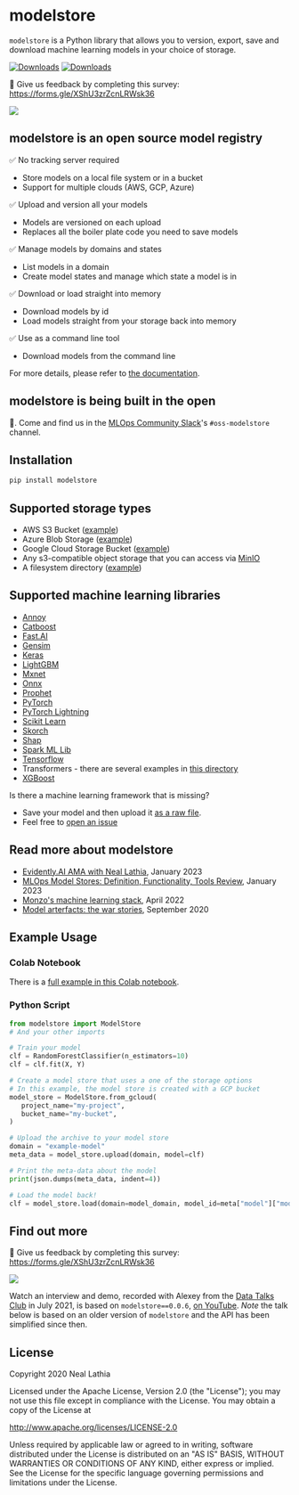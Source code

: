 # modelstore

`modelstore` is a Python library that allows you to version, export, save and download machine learning models in your choice of storage.

[![Downloads](https://pepy.tech/badge/modelstore)](https://pepy.tech/project/modelstore) [![Downloads](https://pepy.tech/badge/modelstore/month)](https://pepy.tech/project/modelstore)

💭  Give us feedback by completing this survey: https://forms.gle/XShU3zrZcnLRWsk36

[![](https://img.shields.io/static/v1?label=Sponsor&message=%E2%9D%A4&logo=GitHub&color=%23fe8e86)](https://github.com/sponsors/nlathia/)

## modelstore is an open source model registry

✅ No tracking server required
* Store models on a local file system or in a bucket
* Support for multiple clouds (AWS, GCP, Azure)

✅ Upload and version all your models
* Models are versioned on each upload
* Replaces all the boiler plate code you need to save models

✅ Manage models by domains and states
* List models in a domain
* Create model states and manage which state a model is in

✅ Download or load straight into memory
* Download models by id
* Load models straight from your storage back into memory

✅ Use as a command line tool
* Download models from the command line

For more details, please refer to [the documentation](https://modelstore.readthedocs.io/en/latest/).

## modelstore is being built in the open

💬. Come and find us in the [MLOps Community Slack](https://go.mlops.community/slack)'s `#oss-modelstore` channel.

## Installation

```python
pip install modelstore
```

## Supported storage types

* AWS S3 Bucket ([example](https://github.com/operatorai/modelstore/blob/b096275018674243835d21102f75b6270dfa2c97/examples/examples-by-storage/modelstores.py#L17-L21))
* Azure Blob Storage ([example](https://github.com/operatorai/modelstore/blob/b096275018674243835d21102f75b6270dfa2c97/examples/examples-by-storage/modelstores.py#L24-L31))
* Google Cloud Storage Bucket ([example](https://github.com/operatorai/modelstore/blob/b096275018674243835d21102f75b6270dfa2c97/examples/examples-by-storage/modelstores.py#L34-L41))
* Any s3-compatible object storage that you can access via [MinIO](https://min.io/)
* A filesystem directory ([example](https://github.com/operatorai/modelstore/blob/b096275018674243835d21102f75b6270dfa2c97/examples/examples-by-storage/modelstores.py#L44-L49))


## Supported machine learning libraries

* [Annoy](https://github.com/operatorai/modelstore/blob/main/examples/examples-by-ml-library/libraries/annoy_example.py)
* [Catboost](https://github.com/operatorai/modelstore/blob/main/examples/examples-by-ml-library/libraries/catboost_example.py)
* [Fast.AI](https://github.com/operatorai/modelstore/blob/main/examples/examples-by-ml-library/libraries/fastai_example.py)
* [Gensim](https://github.com/operatorai/modelstore/blob/main/examples/examples-by-ml-library/libraries/gensim_example.py)
* [Keras](https://github.com/operatorai/modelstore/blob/main/examples/examples-by-ml-library/libraries/keras_example.py)
* [LightGBM](https://github.com/operatorai/modelstore/blob/main/examples/examples-by-ml-library/libraries/lightgbm_example.py)
* [Mxnet](https://github.com/operatorai/modelstore/blob/main/examples/examples-by-ml-library/libraries/mxnet_example.py)
* [Onnx](https://github.com/operatorai/modelstore/blob/main/examples/examples-by-ml-library/libraries/onnx_example.py)
* [Prophet](https://github.com/operatorai/modelstore/blob/main/examples/examples-by-ml-library/libraries/prophet_example.py)
* [PyTorch](https://github.com/operatorai/modelstore/blob/main/examples/examples-by-ml-library/libraries/pytorch_example.py)
* [PyTorch Lightning](https://github.com/operatorai/modelstore/blob/main/examples/examples-by-ml-library/libraries/pytorch_lightning_example.py)
* [Scikit Learn](https://github.com/operatorai/modelstore/blob/main/examples/examples-by-ml-library/libraries/sklearn_example.py)
* [Skorch](https://github.com/operatorai/modelstore/blob/main/examples/examples-by-ml-library/libraries/skorch_example.py)
* [Shap](https://github.com/operatorai/modelstore/blob/main/examples/examples-by-ml-library/libraries/shap_example.py)
* [Spark ML Lib](https://spark.apache.org/)
* [Tensorflow](https://github.com/operatorai/modelstore/blob/main/examples/examples-by-ml-library/libraries/tensorflow_example.py)
* Transformers - there are several examples in [this directory](https://github.com/operatorai/modelstore/tree/main/examples/examples-by-ml-library/libraries/huggingface)
* [XGBoost](https://github.com/operatorai/modelstore/blob/main/examples/examples-by-ml-library/libraries/xgboost_example.py)

Is there a machine learning framework that is missing? 
* Save your model and then upload it [as a raw file](https://github.com/operatorai/modelstore/blob/main/examples/examples-by-ml-library/libraries/raw_file_example.py).
* Feel free to [open an issue](https://github.com/operatorai/modelstore/issues)

## Read more about modelstore

* [Evidently.AI AMA with Neal Lathia](https://www.evidentlyai.com/blog/ama-neal-lathia), January 2023
* [MLOps Model Stores: Definition, Functionality, Tools Review](https://neptune.ai/blog/mlops-model-stores), January 2023
* [Monzo's machine learning stack](https://monzo.com/blog/2022/04/26/monzos-machine-learning-stack), April 2022
* [Model arterfacts: the war stories](https://nlathia.github.io/2020/09/Model-artifacts-war-stories.html), September 2020

## Example Usage

### Colab Notebook

There is a [full example in this Colab notebook](https://colab.research.google.com/drive/1yEY6wy68k7TlHzm8iJMKKBG_Pl-MGZUe?usp=sharing).

### Python Script

```python
from modelstore import ModelStore
# And your other imports

# Train your model
clf = RandomForestClassifier(n_estimators=10)
clf = clf.fit(X, Y)

# Create a model store that uses a one of the storage options
# In this example, the model store is created with a GCP bucket
model_store = ModelStore.from_gcloud(
   project_name="my-project",
   bucket_name="my-bucket",
)

# Upload the archive to your model store
domain = "example-model"
meta_data = model_store.upload(domain, model=clf)

# Print the meta-data about the model
print(json.dumps(meta_data, indent=4))

# Load the model back!
clf = model_store.load(domain=model_domain, model_id=meta["model"]["model_id"])
```

## Find out more

💭  Give us feedback by completing this survey: https://forms.gle/XShU3zrZcnLRWsk36

[![](https://img.shields.io/static/v1?label=Sponsor&message=%E2%9D%A4&logo=GitHub&color=%23fe8e86)](https://github.com/sponsors/nlathia/)

Watch an interview and demo, recorded with Alexey from the [Data Talks Club](https://datatalks.club/) in July 2021, is based on `modelstore==0.0.6`, [on YouTube](https://www.youtube.com/watch?v=85BWnKmOZl8 "DTC's minis: Model Store"). _Note_ the talk below is based on an older version of `modelstore` and the API has been simplified since then.

## License

Copyright 2020 Neal Lathia

Licensed under the Apache License, Version 2.0 (the "License");
you may not use this file except in compliance with the License.
You may obtain a copy of the License at

http://www.apache.org/licenses/LICENSE-2.0

Unless required by applicable law or agreed to in writing, software
distributed under the License is distributed on an "AS IS" BASIS,
WITHOUT WARRANTIES OR CONDITIONS OF ANY KIND, either express or implied.
See the License for the specific language governing permissions and
limitations under the License.
